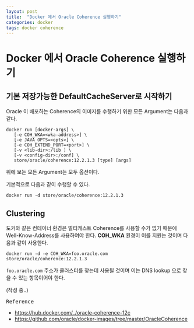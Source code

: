 ```yaml
---
layout: post
title:  "Docker 에서 Oracle Coherence 실행하기"
categories: docker
tags: docker coherence
---
```

# Docker 에서 Oracle Coherence 실행하기

## 기본 저장가능한 DefaultCacheServer로 시작하기
Oracle 이 배포하는 Coherence의 이미지를 수행하기 위한 모든 Argument는 다음과 같다.
~~~
docker run [docker-args] \
   [-e COH_WKA=<wka-address>] \
   [-e JAVA_OPTS=<opts>] \
   [-e COH_EXTEND_PORT=<port>] \
   [-v <lib-dir>:/lib ] \
   [-v <config-dir>:/conf] \
   store/oracle/coherence:12.2.1.3 [type] [args]
~~~
위에 보는 모든 Argument는 모두 옵션이다.  

기본적으로 다음과 같이 수행할 수 있다.
~~~
docker run -d store/oracle/coherence:12.2.1.3
~~~

## Clustering

도커와 같은 컨테이너 환경은 멀티캐스트 Coherence를 사용할 수가 없기 때문에 Well-Know-Address를 사용하여야 한다. **COH_WKA** 환경이 이를 지원는 것이며 다음과 같이 사용한다.
~~~
docker run -d -e COH_WKA=foo.oracle.com store/oracle/coherence:12.2.1.3
~~~~
`foo.oracle.com` 주소가 클러스터를 찾는데 사용될 것이며 이는 DNS lookup 으로 찾을 수 있는 항목이어야 한다.

(작성 중..)

<kbd>Reference
- https://hub.docker.com/_/oracle-coherence-12c
- https://github.com/oracle/docker-images/tree/master/OracleCoherence
